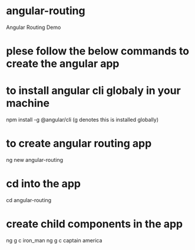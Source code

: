 # angular-routing
Angular Routing Demo

# plese follow the below commands to create the angular app
# to install angular cli globaly in your machine
npm install -g @angular/cli (g denotes this is installed globally)

# to create angular routing app 
ng new angular-routing

# cd into the app
cd angular-routing

# create child components in the app
ng g c iron_man
ng g c captain america


